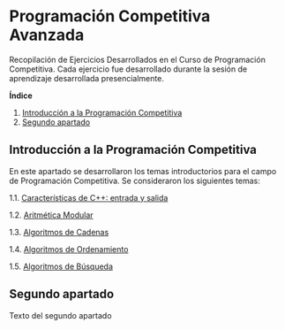 # Programación Competitiva Avanzada

Recopilación de Ejercicios Desarrollados en el Curso de Programación Competitiva. Cada ejercicio fue desarrollado durante la sesión de aprendizaje desarrollada presencialmente.

**Índice**

1. [Introducción a la Programación Competitiva](#session1)
2. [Segundo apartado](#id2)

## Introducción a la Programación Competitiva<a name="session1"></a>

En este apartado se desarrollaron los temas introductorios para el campo de Programación Competitiva. Se consideraron los siguientes temas:

1.1. [Características de C++: entrada y salida](Intro_Programacion_Competitiva/Ch01_IOTypes/)

1.2. [Aritmética Modular](Intro_Programacion_Competitiva/CH02_ModularArithmetic/)

1.3. [Algoritmos de Cadenas](Intro_Programacion_Competitiva/Ch03_StringsAlgorithms/)

1.4. [Algoritmos de Ordenamiento](Intro_Programacion_Competitiva/CH04_SortingAlgorithms/)

1.5. [Algoritmos de Búsqueda](Intro_Programacion_Competitiva/CH05_Searching/)

## Segundo apartado<a name="id2"></a>

Texto del segundo apartado

